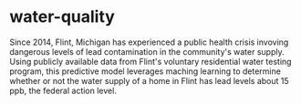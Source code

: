 # water-quality
Since 2014, Flint, Michigan has experienced a public health crisis invoving dangerous levels of lead contamination in the community's water supply. Using publicly available data from Flint's voluntary residential water testing program, this predictive model leverages maching learning to determine whether or not the water supply of a home in Flint has lead levels about 15 ppb, the federal action level.
